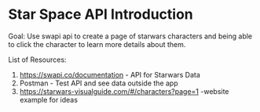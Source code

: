 # Star Space API Introduction
Goal: Use swapi api to create a page of starwars characters and being able to click the character to learn more details about them.

List of Resources:

1. https://swapi.co/documentation - API for Starwars Data
2. Postman - Test API and see data outside the app
3. https://starwars-visualguide.com/#/characters?page=1 -website example for ideas